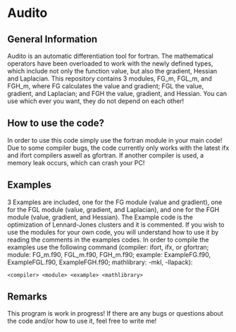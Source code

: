# Audito
## General Information
Audito is an automatic differentiation tool for fortran. The mathematical operators have been overloaded to work with the newly defined types, which include not only the function value, but also the gradient, Hessian and Laplacian. This repository contains 3 modules, FG_m, FGL_m, and FGH_m, where FG calculates the value and gradient; FGL the value, gradient, and Laplacian; and FGH the value, gradient, and Hessian. You can use which ever you want, they do not depend on each other!
## How to use the code?
In order to use this code simply use the fortran module in your main code! Due to some compiler bugs, the code currently only works with the latest ifx and ifort compilers aswell as gfortran. If another compiler is used, a memory leak occurs, which can crash your PC!
## Examples
3 Examples are included, one for the FG module (value and gradient), one for the FGL module (value, gradient, and Laplacian), and one for the FGH module (value, gradient, and Hessian). The Example code is the optimization of Lennard-Jones clusters and it is commented. If you wish to use the modules for your own code, you will understand how to use it by reading the comments in the examples codes. In order to compile the examples use the following command (compiler: ifort, ifx, or gfortran; module: FG_m.f90, FGL_m.f90, FGH_m.f90; example: ExampleFG.f90, ExampleFGL.f90, ExampleFGH.f90; mathlibrary: -mkl, -llapack):
```
<compiler> <module> <example> <mathlibrary>
```
## Remarks
This program is work in progress! If there are any bugs or questions about the code and/or how to use it, feel free to write me!

